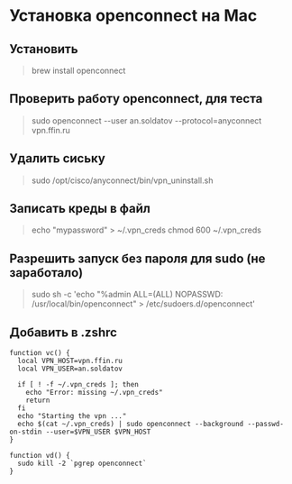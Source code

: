 # Установка openconnect на Mac

## Установить
> brew install openconnect

## Проверить работу openconnect, для теста
> sudo openconnect --user an.soldatov --protocol=anyconnect vpn.ffin.ru

## Удалить сиську
> sudo /opt/cisco/anyconnect/bin/vpn_uninstall.sh

## Записать креды в файл
> echo "mypassword" > ~/.vpn_creds
> chmod 600 ~/.vpn_creds


## Разрешить запуск без пароля для sudo (не заработало)
> sudo sh -c 'echo "%admin ALL=(ALL) NOPASSWD: /usr/local/bin/openconnect" > /etc/sudoers.d/openconnect'

## Добавить в .zshrc
```
function vc() {
  local VPN_HOST=vpn.ffin.ru
  local VPN_USER=an.soldatov

  if [ ! -f ~/.vpn_creds ]; then
    echo "Error: missing ~/.vpn_creds"
    return
  fi
  echo "Starting the vpn ..."
  echo $(cat ~/.vpn_creds) | sudo openconnect --background --passwd-on-stdin --user=$VPN_USER $VPN_HOST
}

function vd() {
  sudo kill -2 `pgrep openconnect`
}
```
